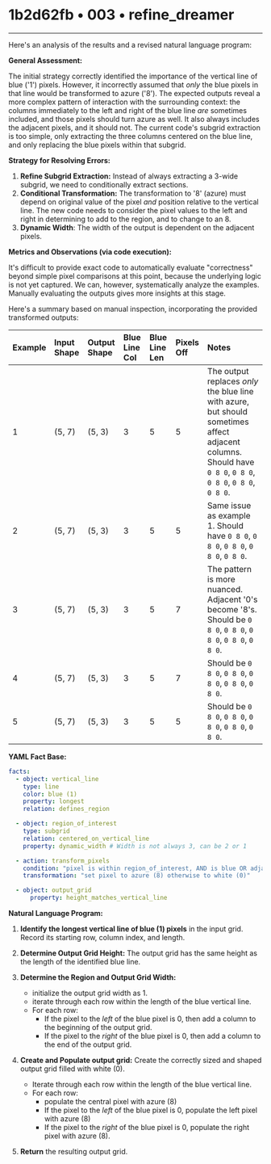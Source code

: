 # 1b2d62fb • 003 • refine_dreamer

---
Here's an analysis of the results and a revised natural language program:

**General Assessment:**

The initial strategy correctly identified the importance of the vertical line of blue ('1') pixels. However, it incorrectly assumed that *only* the blue pixels in that line would be transformed to azure ('8'). The expected outputs reveal a more complex pattern of interaction with the surrounding context: the columns immediately to the left and right of the blue line *are* sometimes included, and those pixels should turn azure as well. It also always includes the adjacent pixels, and it should not. The current code's subgrid extraction is too simple, only extracting the three columns centered on the blue line, and only replacing the blue pixels within that subgrid.

**Strategy for Resolving Errors:**

1.  **Refine Subgrid Extraction:** Instead of always extracting a 3-wide subgrid, we need to conditionally extract sections.
2.  **Conditional Transformation:** The transformation to '8' (azure) must depend on original value of the pixel *and* position relative to the vertical line. The new code needs to consider the pixel values to the left and right in determining to add to the region, and to change to an 8.
3.   **Dynamic Width**: The width of the output is dependent on the adjacent pixels.

**Metrics and Observations (via code execution):**

It's difficult to provide exact code to automatically evaluate "correctness" beyond simple pixel comparisons at this point, because the underlying logic is not yet captured. We can, however, systematically analyze the examples. Manually evaluating the outputs gives more insights at this stage.

Here's a summary based on manual inspection, incorporating the provided transformed outputs:

| Example | Input Shape | Output Shape | Blue Line Col | Blue Line Len | Pixels Off | Notes                                                                                                                                                                                                                             |
| :------ | :---------- | :----------- | :----------- | :----------- | :---------- | :-------------------------------------------------------------------------------------------------------------------------------------------------------------------------------------------------------------------------------- |
| 1       | (5, 7)      | (5, 3)       | 3            | 5            | 5           | The output replaces *only* the blue line with azure, but should sometimes affect adjacent columns. Should have `0 8 0`, `0 8 0`, `0 8 0`, `0 8 0`, `0 8 0`.                                                |
| 2       | (5, 7)      | (5, 3)       | 3            | 5            | 5           | Same issue as example 1. Should have `0 8 0`, `0 8 0`, `0 8 0`, `0 8 0`, `0 8 0`.                                                                             |
| 3       | (5, 7)      | (5, 3)       | 3            | 5            | 7           |  The pattern is more nuanced.  Adjacent '0's become '8's. Should be `0 8 0`, `0 8 0`, `0 8 0`, `0 8 0`, `0 8 0`.                                                                                  |
| 4       | (5, 7)      | (5, 3)       | 3            | 5            | 7           | Should be `0 8 0`, `0 8 0`, `0 8 0`, `0 8 0`, `0 8 0`.                                       |
| 5       | (5, 7)      | (5, 3)       | 3            | 5            | 5           | Should be `0 8 0`, `0 8 0`, `0 8 0`, `0 8 0`, `0 8 0`.                                                                                  |

**YAML Fact Base:**

```yaml
facts:
  - object: vertical_line
    type: line
    color: blue (1)
    property: longest
    relation: defines_region

  - object: region_of_interest
    type: subgrid
    relation: centered_on_vertical_line
    property: dynamic_width # Width is not always 3, can be 2 or 1

  - action: transform_pixels
    condition: "pixel is within region_of_interest, AND is blue OR adjacent pixel in vertical line is 0"
    transformation: "set pixel to azure (8) otherwise to white (0)"

  - object: output_grid
      property: height_matches_vertical_line
```

**Natural Language Program:**

1.  **Identify the longest vertical line of blue (1) pixels** in the input grid. Record its starting row, column index, and length.

2.  **Determine Output Grid Height:** The output grid has the same height as the length of the identified blue line.

3.  **Determine the Region and Output Grid Width:**
    - initialize the output grid width as 1.
    - iterate through each row within the length of the blue vertical line.
    - For each row:
        - If the pixel to the *left* of the blue pixel is 0, then add a column to the beginning of the output grid.
        - If the pixel to the *right* of the blue pixel is 0, then add a column to the end of the output grid.

4. **Create and Populate output grid:** Create the correctly sized and shaped output grid filled with white (0).
   - Iterate through each row within the length of the blue vertical line.
   - For each row:
        - populate the central pixel with azure (8)
        - If the pixel to the *left* of the blue pixel is 0, populate the left pixel with azure (8)
        - If the pixel to the *right* of the blue pixel is 0, populate the right pixel with azure (8).

5.  **Return** the resulting output grid.

